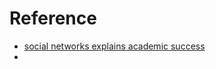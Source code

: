 # Reference 

 - [social networks explains academic success](https://www.pnas.org/content/pnas/116/3/792.full.pdf)
 - 


<!--stackedit_data:
eyJoaXN0b3J5IjpbMTkwNzcxMzM1NywzNzc3MDY3NzBdfQ==
-->